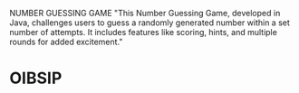 NUMBER GUESSING GAME
"This Number Guessing Game, developed in Java, challenges users to guess a randomly generated number within a set number of attempts. It includes features like scoring, hints, and multiple rounds for added excitement."
# OIBSIP
